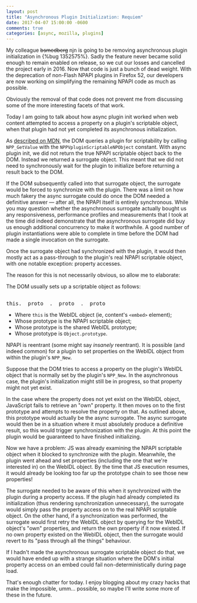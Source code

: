 ```yaml
---
layout: post
title: "Asynchronous Plugin Initialization: Requiem"
date: 2017-04-07 15:00:00 -0600
comments: true
categories: [async, mozilla, plugins]
---
```

My colleague ~~bsmedberg~~ njn is going to be removing asynchronous plugin 
initialization in {%bug 1352575%}. Sadly the feature never became solid enough 
to remain enabled on release, so we cut our losses and cancelled the project 
early in 2016. Now that code is just a bunch of dead weight. With the 
deprecation of non-Flash NPAPI plugins in Firefox 52, our developers are now 
working on simplifying the remaining NPAPI code as much as possible.

Obviously the removal of that code does not prevent me from discussing some of 
the more interesting facets of that work.

Today I am going to talk about how async plugin init worked when web content 
attempted to access a property on a plugin's scriptable object, when that 
plugin had not yet completed its asynchronous initialization.

As [described on MDN](https://developer.mozilla.org/en-US/docs/Plugins/Guide/Scripting_plugins), 
the DOM queries a plugin for scriptability by calling `NPP_GetValue` with the 
`NPPVpluginScriptableNPObject` constant. With async plugin init, we did not 
return the true NPAPI scriptable object back to the DOM. Instead we returned 
a surrogate object. This meant that we did not need to synchronously wait for 
the plugin to initialize before returning a result back to the DOM.

If the DOM subsequently called into that surrogate object, the surrogate would 
be forced to synchronize with the plugin. There was a limit on how much fakery 
the async surrogate could do once the DOM needed a definitive answer &mdash; after 
all, the NPAPI itself is entirely synchronous. While you may question whether 
the asynchronous surrogate actually bought us any responsiveness, performance 
profiles and measurements that I took at the time did indeed demonstrate that 
the asynchronous surrogate did buy us enough additional concurrency to make it 
worthwhile. A good number of plugin instantiations were able to complete in 
time before the DOM had made a single invocation on the surrogate.

Once the surrogate object had synchronized with the plugin, it would then mostly 
act as a pass-through to the plugin's real NPAPI scriptable object, with one 
notable exception: property accesses.

The reason for this is not necessarily obvious, so allow me to elaborate:

The DOM usually sets up a scriptable object as follows:

<pre><samp>
this.__proto__.__proto__.__proto__
</samp></pre>
* Where `this` is the WebIDL object (ie, content's `<embed>` element);
* Whose prototype is the NPAPI scriptable object;
* Whose prototype is the shared WebIDL prototype;
* Whose prototype is `Object.prototype`.

NPAPI is reentrant (some might say *insanely* reentrant). It is possible (and 
indeed common) for a plugin to set properties on the WebIDL object from within 
the plugin's `NPP_New`.

Suppose that the DOM tries to access a property on the plugin's WebIDL object
that is normally set by the plugin's `NPP_New`. In the asynchronous case, the 
plugin's initialization might still be in progress, so that property might not 
yet exist.

In the case where the property does not yet exist on the WebIDL object, JavaScript 
fails to retrieve an "own" property. It then moves on to the first prototype 
and attempts to resolve the property on that. As outlined above, this prototype 
would actually be the async surrogate. The async surrogate would then be in a 
situation where it must absolutely produce a definitive result, so this would 
trigger synchronization with the plugin. At this point the plugin would be 
guaranteed to have finished initializing.

Now we have a problem: JS was already examining the NPAPI scriptable object when 
it blocked to synchronize with the plugin. Meanwhile, the plugin went ahead and 
set properties (including the one that we're interested in) on the WebIDL object. 
By the time that JS execution resumes, it would already be looking too far up the 
prototype chain to see those new properties!

The surrogate needed to be aware of this when it synchronized with the plugin 
during a property access. If the plugin had already completed its initialization 
(thus rendering synchronization unnecessary), the surrogate would simply pass the 
property access on to the real NPAPI scriptable object. On the other hand, if a 
synchronization was performed, the surrogate would first retry the WebIDL object 
by querying for the WebIDL object's "own" properties, and return the own property
if it now existed. If no own property existed on the WebIDL object, then the 
surrogate would revert to its "pass through all the things" behaviour.

If I hadn't made the asynchronous surrogate scriptable object do that, we would 
have ended up with a strange situation where the DOM's initial property access 
on an embed could fail non-deterministically during page load.

That's enough chatter for today. I enjoy blogging about my crazy hacks that make 
the impossible, umm... possible, so maybe I'll write some more of these in the 
future.
